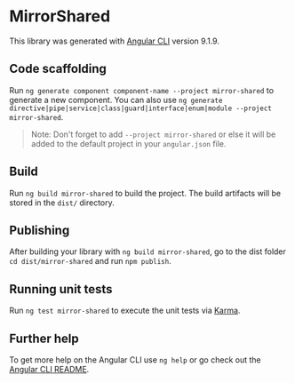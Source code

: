 # MirrorShared

This library was generated with [Angular CLI](https://github.com/angular/angular-cli) version 9.1.9.

## Code scaffolding

Run `ng generate component component-name --project mirror-shared` to generate a new component. You can also use `ng generate directive|pipe|service|class|guard|interface|enum|module --project mirror-shared`.
> Note: Don't forget to add `--project mirror-shared` or else it will be added to the default project in your `angular.json` file. 

## Build

Run `ng build mirror-shared` to build the project. The build artifacts will be stored in the `dist/` directory.

## Publishing

After building your library with `ng build mirror-shared`, go to the dist folder `cd dist/mirror-shared` and run `npm publish`.

## Running unit tests

Run `ng test mirror-shared` to execute the unit tests via [Karma](https://karma-runner.github.io).

## Further help

To get more help on the Angular CLI use `ng help` or go check out the [Angular CLI README](https://github.com/angular/angular-cli/blob/master/README.md).
